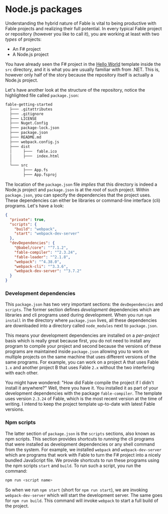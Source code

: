 # Node.js packages

Understanding the hybrid nature of Fable is vital to being productive with Fable projects and realizing their full potential. In every typical Fable project or repository (however you like to call it), you are working at least with two *types* of projects:

 - An F# project
 - A Node.js project

You have already seen the F# project in the [Hello World](hello-world) template inside the `src` directory, and it is what you are usually familiar with from .NET. This is, however only half of the story because the repository itself is actually a Node.js project.

Let's have another look at the structure of the repository, notice the highlighted file called `package.json`:
```bash {highlight: [7]}
fable-getting-started
  ├─── .gitattributes
  ├─── .gitignore
  ├─── LICENSE
  ├─── Nuget.Config
  ├─── package-lock.json
  ├─── package.json
  ├─── README.md
  ├─── webpack.config.js
  ├─── dist
  │     ├───  fable.ico
  │     ├───  index.html
  │
  └─── src
        ├─── App.fs
        ├─── App.fsproj
```
The location of the `package.json` file *implies* that this directory is indeed a Node.js project and `package.json` is at the *root* of such project. Within `package.json`, you can specify the dependencies that the project uses. These dependencies can either be libraries or command-line interface (cli) programs. Let's have a look:
```json
{
  "private": true,
  "scripts": {
    "build": "webpack",
    "start": "webpack-dev-server"
  },
  "devDependencies": {
    "@babel/core": "^7.1.2",
    "fable-compiler": "^2.3.24",
    "fable-loader": "^2.1.8",
    "webpack": "^4.38.0",
    "webpack-cli": "^3.3.6",
    "webpack-dev-server": "^3.7.2"
  }
}
```
### Development dependencies
This `package.json` has two very important sections: the `devDependencies` and `scripts`. The former section defines *development* dependencies which are libraries and cli programs used during development. When you run `npm install` in the directory where `package.json` lives, all these dependencies are downloaded into a directory called `node_modules` next to `package.json`.

This means your development dependencies are installed on a *per-project* basis which is really great because first, you do not need to install any program to compile your project and second because the versions of these programs are maintained inside `package.json` allowing you to work on multiple projects on the same machine that uses different versions of the same programs. For example, you can work on a project A that uses Fable `1.x` and another project B that uses Fable `2.x` without the two interfering with each other.

You might have wondered: "How did Fable compile the project if I didn't install it anywhere?" Well, there you have it. You installed it as part of your development dependencies with the package `fable-compiler`. The template uses version `2.3.24` of Fable, which is the most recent version at the time of writing. I intend to keep the project template up-to-date with latest Fable versions.

### Npm scripts

The latter section of `package.json` is the `scripts` sections, also known as npm scripts. This section provides shortcuts to *running* the cli programs that were installed as development dependencies or any shell command from the system. For example, we installed `webpack` and `webpack-dev-server` which are programs that work with Fable to turn the F# project into a nicely bundled JavaScript file. We provide shortcuts to run these programs using the npm scripts `start` and `build`. To run such a script, you run the command:
```bash
npm run <script name>
```
So when we run `npm start` (short for `npm run start`), we are invoking `webpack-dev-server` which will start the development server. The same goes for `npm run build`. This command will invoke `webpack` to start a full build of the project.
